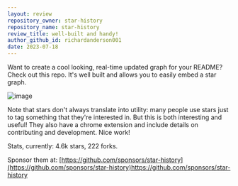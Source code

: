 ```yaml
---
layout: review
repository_owner: star-history
repository_name: star-history
review_title: well-built and handy!
author_github_id: richardanderson001
date: 2023-07-18
---
```

Want to create a cool looking, real-time updated graph for your README?  Check out this repo.  It's well built and allows you to easily embed a star graph.  

![image](https://github.com/repo-reviews/repo-reviews.github.io/assets/136455818/54444405-4a35-424e-bba5-89c69c54e2fe)

Note that stars don't always translate into utility: many people use stars just to tag something that they're interested in.  But this is both interesting and useful!  They also have a chrome extension and include details on contributing and development.  Nice work!

Stats, currently: 4.6k stars, 222 forks.

Sponsor them at: [https://github.com/sponsors/star-history](https://github.com/sponsors/star-history)https://github.com/sponsors/star-history

